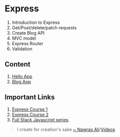 # Express

1. Introduction to Express
2. Get/Post/delete/patch requests
3. Create Blog API
4. MVC model
5. Express Router
6. Validation

## Content

1. [Hello App](https://github.com/nawras92/the-complete-javascript-tutorial/tree/master/express/hello)
2. [Blog App](https://github.com/nawras92/the-complete-javascript-tutorial/tree/master/express/blog)

## Important Links
1. [Express Course 1](https://youtu.be/oVGuf4Ictm0) 
2. [Express Course 2](https://youtu.be/19gFpj0mdac) 
2. [Full Stack Javascript series](https://www.youtube.com/playlist?list=PLt0HRIA9i35unCc1FOzFGfioQ79Gr_HSU).

> I create for creation's sake [~ Nawras Ali](https://learnwithnaw.com)/[Videos](https://youtube.com/c/learnwithnaw)
